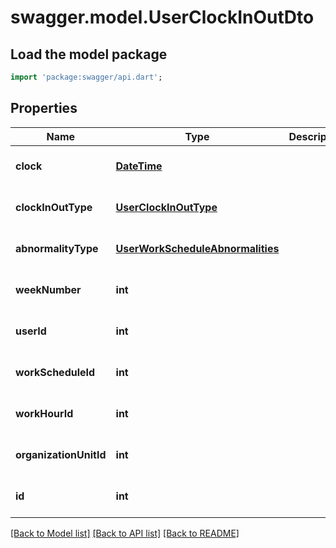 # swagger.model.UserClockInOutDto

## Load the model package
```dart
import 'package:swagger/api.dart';
```

## Properties
Name | Type | Description | Notes
------------ | ------------- | ------------- | -------------
**clock** | [**DateTime**](DateTime.md) |  | [optional] [default to null]
**clockInOutType** | [**UserClockInOutType**](UserClockInOutType.md) |  | [optional] [default to null]
**abnormalityType** | [**UserWorkScheduleAbnormalities**](UserWorkScheduleAbnormalities.md) |  | [optional] [default to null]
**weekNumber** | **int** |  | [optional] [default to null]
**userId** | **int** |  | [optional] [default to null]
**workScheduleId** | **int** |  | [optional] [default to null]
**workHourId** | **int** |  | [optional] [default to null]
**organizationUnitId** | **int** |  | [optional] [default to null]
**id** | **int** |  | [optional] [default to null]

[[Back to Model list]](../README.md#documentation-for-models) [[Back to API list]](../README.md#documentation-for-api-endpoints) [[Back to README]](../README.md)


